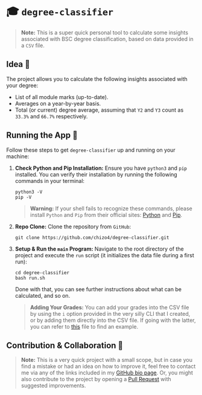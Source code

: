 # 🎓 `degree-classifier`

> **Note:**
This is a super quick personal tool to calculate some insights associated with BSC degree classification, based on data provided in a `CSV` file.

## Idea 🧠

The project allows you to calculate the following insights associated with your degree:
- List of all module marks (up-to-date).
- Averages on a year-by-year basis.
- Total (or current) degree average, assuming that `Y2` and `Y3` count as `33.3%` and `66.7%` respectively.

## Running the App 🚀

Follow these steps to get `degree-classifier` up and running on your machine:

1. **Check Python and Pip Installation:**
   Ensure you have `python3` and `pip` installed. You can verify their installation by running the following commands in your terminal:

   ```shell
   python3 -V
   pip -V
   ```

   > **Warning:**
   If your shell fails to recognize these commands, please install `Python` and `Pip` from their official sites: [Python](https://www.python.org/downloads/) and [Pip](https://pip.pypa.io/en/stable/installation/).

2. **Repo Clone:**
   Clone the repository from `GitHub`:

   ```shell
   git clone https://github.com/chizo4/degree-classifier.git
   ```

3. **Setup & Run the `main` Program:**
   Navigate to the root directory of the project and execute the `run` script (it initializes the data file during a first run):

   ```shell
   cd degree-classifier
   bash run.sh
   ```

   Done with that, you can see further instructions about what can be calculated, and so on.

   > **Adding Your Grades:**
   You can add your grades into the CSV file by using the `i` option provided in the very silly CLI that I created, or by adding them directly into the CSV file. If going with the latter, you can refer to [this](https://github.com/chizo4/degree-classifier/blob/main/data/template.csv) file to find an example. 

## Contribution & Collaboration 🤝

> **Note:**
This is a very quick project with a small scope, but in case you find a mistake or had an idea on how to improve it, feel free to contact me via any of the links included in my [GitHub bio page](https://github.com/chizo4). Or, you might also contribute to the project by opening a [Pull Request](https://github.com/chizo4/degree-classifier/pulls) with suggested improvements.